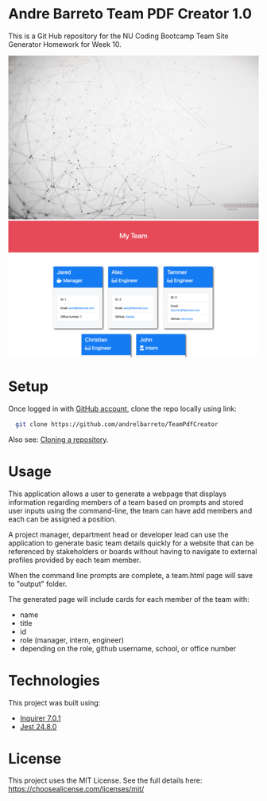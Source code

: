 # Andre Barreto Team PDF Creator 1.0
This is a Git Hub repository for the NU Coding Bootcamp Team Site Generator Homework for Week 10.

![profile pdf screenshot](/assets/images/background_bio.jpg)
![node js run gif](/assets/images/10-OOP-homework-demo-1.png)

# Setup

Once logged in with [GitHub account](https://github.login/), clone the repo locally using link:

```sh
  git clone https://github.com/andrelbarreto/TeamPdfCreator
```

Also see: [Cloning a repository](https://help.github.com/en/github/creating-cloning-and-archiving-repositories/cloning-a-repository).


# Usage

This application allows a user to generate a webpage that displays information regarding members of a team based on prompts and stored user inputs using the command-line, the team can have add members and each can be assigned a position.

A project manager, department head or developer lead can use the application to generate basic team details quickly for a website that can be referenced by stakeholders or boards without having to navigate to external profiles provided by each team member. 


When the command line prompts are complete, a team.html page will save to "output" folder.

The generated page will include cards for each member of the team with:
- name
- title
- id
- role (manager, intern, engineer)
- depending on the role, github username, school, or office number

# Technologies

This project was built using:

  - [Inquirer 7.0.1](https://www.npmjs.com/package/inquirer)
  - [Jest 24.8.0](https://www.npmjs.com/package/jest)


# License

This project uses the MIT License. See the full details here: https://choosealicense.com/licenses/mit/ 
